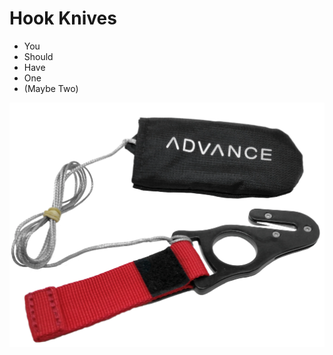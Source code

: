 # Hook Knives

- You
- Should
- Have
- One
- (Maybe Two)

![alt text](../images/advance_hook_knife.png)
